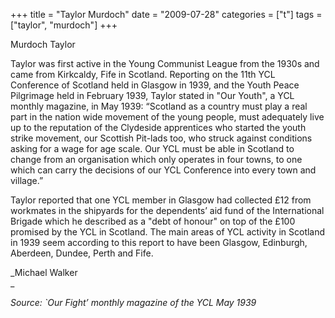 +++
title = "Taylor Murdoch"
date = "2009-07-28"
categories = ["t"]
tags = ["taylor", "murdoch"]
+++

Murdoch Taylor  
  
Taylor was first active in the Young Communist League from the 1930s and came from Kirkcaldy, Fife in Scotland. Reporting on the 11th YCL Conference of Scotland held in Glasgow in 1939, and the Youth Peace Pilgrimage held in February 1939, Taylor stated in "Our Youth", a YCL monthly magazine, in May 1939: “Scotland as a country must play a real part in the nation wide movement of the young people, must adequately live up to the reputation of the Clydeside apprentices who started the youth strike movement, our Scottish Pit-lads too, who struck against conditions asking for a wage for age scale. Our YCL must be able in Scotland to change from an organisation which only operates in four towns, to one which can carry the decisions of our YCL Conference into every town and village.”  
  
Taylor reported that one YCL member in Glasgow had collected £12 from workmates in the shipyards for the dependents’ aid fund of the International Brigade which he described as a "debt of honour" on top of the £100 promised by the YCL in Scotland. The main areas of YCL activity in Scotland in 1939 seem according to this report to have been Glasgow, Edinburgh, Aberdeen, Dundee, Perth and Fife.  
  
_Michael Walker  
_

_Source: \`Our Fight’ monthly magazine of the YCL May 1939_
